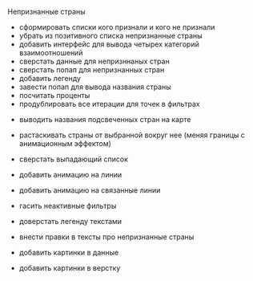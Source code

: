 Непризнанные страны

+ сформировать списки кого признали и кого не признали
+ убрать из позитивного списка непризнанные страны
+ добавить интерфейс для вывода четырех категорий взаимоотношений
+ сверстать данные для непризннаных стран
+ сверстать попап для непризнанных стран
+ добавить легенду
+ завести попап для вывода названия страны
+ посчитать проценты
+ продублировать все итерации для точек в фильтрах



- выводить названия подсвеченных стран на карте
- растаскивать страны от выбранной вокруг нее (меняя границы с анимационным эффектом)
- сверстать выпадающий список
- добавить анимацию на линии
- добавить анимацию на связанные линии
- гасить неактивные фильтры

- доверстать легенду текстами
- внести правки в тексты про непризнанные страны
- добавить картинки в данные
- добавить картинки в верстку

